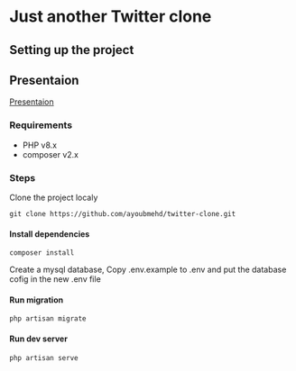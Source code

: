 # Just another Twitter clone

## Setting up the project

## Presentaion
[Presentaion](https://docs.google.com/presentation/d/1xxM7AeKwUhgpbnYbbt3ZS3NDvdaVQyeEAgH6Nsj7Hog/edit#slide=id.p)

### Requirements
- PHP v8.x
- composer v2.x

### Steps

Clone the project localy
```copy
git clone https://github.com/ayoubmehd/twitter-clone.git
```

#### Install dependencies
```copy
composer install
```

Create a mysql database, Copy .env.example to .env and put the database cofig in the new .env file


#### Run migration
```copy
php artisan migrate
```

#### Run dev server

```copy
php artisan serve
```
